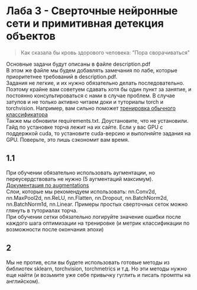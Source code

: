 # Лаба 3 - Сверточные нейронные сети и примитивная детекция объектов

<blockquote>
<p>Как сказала бы кровь здорового человека: "Пора сворачиваться"</p>
</blockquote>

Основные задачи будут описаны в файле description.pdf<br>
В этом же файле мы будем добавлять замечания по лабе, которые приоритетнее требований в description.pdf.<br>
Задания не легкие, и их нужно обязательно делать последовательно. Поэтому крайне вам советуем сдавать хотя бы один пункт за занятие, и постоянно консультироваться с нами в случае проблем.
В случае затупов и не только активно читаем доки и туториалы torch и torchvision.
Например, вам сильно поможет <a href="https://pytorch.org/tutorials/beginner/blitz/cifar10_tutorial.html">тренировка обычного классификатора</a><br>
Также мы обновили requirements.txt. Доустановите, что не установили.
Гайд по установке торча лежит на их сайте. Если у вас GPU c поддержкой cuda, то установите cuda-версию и выполняйте задания на GPU. Поверьте, это лишь сэкономит вам время.

## 1.1
При обучении обязательно использовать аугментации, но переусердствовать не нужно (5 аугментаций максимум). <br>
<a href="https://pytorch.org/vision/main/auto_examples/transforms/plot_transforms_getting_started.html#sphx-glr-auto-examples-transforms-plot-transforms-getting-started-py">Документация по augmentations</a><br>
Слои, которые мы рекомендуем использовать: nn.Conv2d, nn.MaxPool2d, nn.ReLU, nn.Flatten, nn.Dropout, nn.BatchNorm2d, nn.BatchNorm1d, nn.Linear. Примеры простых сверточных сеток можно глянуть в туториалах торча.<br>
При обучении сетки обязательно логируйте значение ошибки после каждого шага оптимизации на тренировке (и метрик классификации по возможности после окончания эпохи)

## 2
Мы не против, если вы будете использовать готовые методы из библиотек sklearn, torchvision, torchmetrics и т.д. Но эти методы нужно еще найти (и возьмите уже себе привычку гуглить и писать промпты на английском).